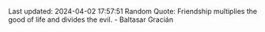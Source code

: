 Last updated: 2024-04-02 17:57:51
Random Quote: Friendship multiplies the good of life and divides the evil. - Baltasar Gracián